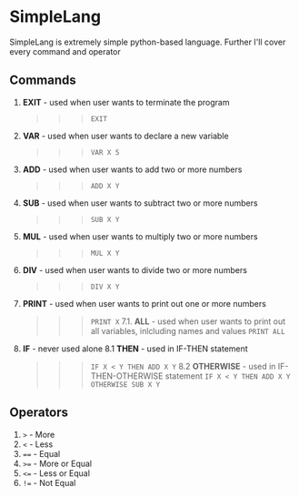 # SimpleLang

SimpleLang is extremely simple python-based language. Further I'll cover every command and operator

## Commands

1. **EXIT** - used when user wants to terminate the program
    >>> `EXIT`
2. **VAR** - used when user wants to declare a new variable
    >>> `VAR X 5`
3. **ADD** - used when user wants to add two or more numbers
    >>> `ADD X Y`
4. **SUB** - used when user wants to subtract two or more numbers
    >>> `SUB X Y`
5. **MUL** - used when user wants to multiply two or more numbers
    >>> `MUL X Y`
6. **DIV** - used when user wants to divide two or more numbers
    >>> `DIV X Y`
7. **PRINT** - used when user wants to print out one or more numbers
    >>> `PRINT X`
7.1. **ALL** - used when user wants to print out all variables, inlcluding names and values
    >>> `PRINT ALL`
8. **IF** - never used alone
8.1 **THEN** - used in IF-THEN statement
    >>> `IF X < Y THEN ADD X Y`
8.2 **OTHERWISE** - used in IF-THEN-OTHERWISE statement
    >>> `IF X < Y THEN ADD X Y OTHERWISE SUB X Y`

## Operators

1. `>` - More
2. `<` - Less
3. `==` - Equal
4. `>=` - More or Equal
5. `<=` - Less or Equal
6. `!=` - Not Equal
